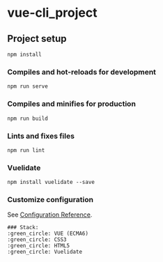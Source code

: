 # vue-cli_project

## Project setup
```
npm install
```

### Compiles and hot-reloads for development
```
npm run serve
```

### Compiles and minifies for production
```
npm run build
```

### Lints and fixes files
```
npm run lint
```

### Vuelidate
```
npm install vuelidate --save
```

### Customize configuration
See [Configuration Reference](https://cli.vuejs.org/config/).    

```    
### Stack:    
:green_circle: VUE (ECMA6)
:green_circle: CSS3
:green_circle: HTML5
:green_circle: Vuelidate
